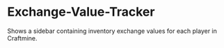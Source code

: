 # Exchange-Value-Tracker
 Shows a sidebar containing inventory exchange values for each player in Craftmine.
